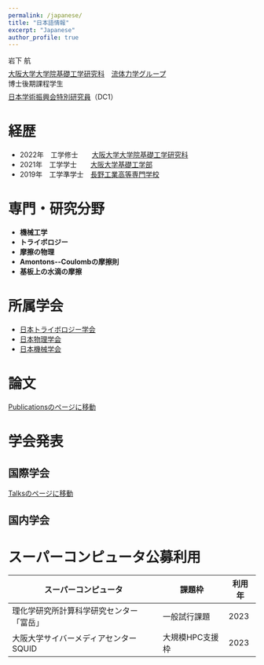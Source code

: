 ```yaml
---
permalink: /japanese/
title: "日本語情報"
excerpt: "Japanese"
author_profile: true
---
```


岩下 航
<p style="margin-bottom: -0.5em; "></p>

[大阪大学大学院基礎工学研究科](https://www.es.osaka-u.ac.jp/ja/)　[流体力学グループ](https://fm.me.es.osaka-u.ac.jp/index.html) <br>
博士後期課程学生
<p style="margin-bottom: -0.5em; "></p>

[日本学術振興会特別研究員](https://www.jsps.go.jp/j-pd/index.html)（DC1）


経歴
=====

* 2022年　工学修士　　[大阪大学大学院基礎工学研究科](https://www.es.osaka-u.ac.jp/ja/)
* 2021年　工学学士　　[大阪大学基礎工学部](https://www.es.osaka-u.ac.jp/ja/)
* 2019年　工学準学士　[長野工業高等専門学校](https://www.nagano-nct.ac.jp/english/index.php)

<p style="margin-bottom: 1.5em; "></p>

専門・研究分野
======
* <b>機械工学</b>
* <b>トライボロジー</b>
* <b>摩擦の物理</b>
* <b>Amontons--Coulombの摩擦則</b>
* <b>基板上の水滴の摩擦</b>

所属学会
=====
* [日本トライボロジー学会](https://www.tribology.jp/index.html)
* [日本物理学会](https://www.jps.or.jp/)
* [日本機械学会](https://www.jsme.or.jp/)

<p style="margin-bottom: 2em; "></p>

論文
=====
[Publicationsのページに移動](https://wataiwashi.github.io/publications/)

学会発表
=====

国際学会
------

[Talksのページに移動](https://wataiwashi.github.io/talks/)

国内学会
-------

<p style="margin-bottom: 1.5em; "></p>

スーパーコンピュータ公募利用
=====

|  スーパーコンピュータ  |  課題枠  |  利用年  |
| ---- | ---- | ---- |
|  理化学研究所計算科学研究センター 「富岳」  |  一般試行課題  | 2023 |
|  大阪大学サイバーメディアセンター SQUID  |  大規模HPC支援枠  | 2023 |
